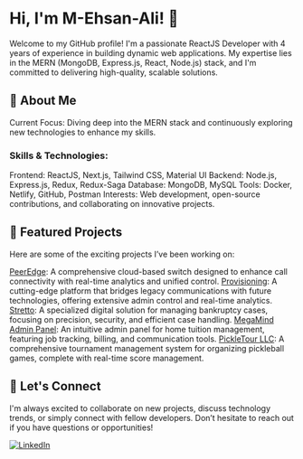 <h1>Hi, I'm M-Ehsan-Ali! 👋</h1>

Welcome to my GitHub profile! I'm a passionate ReactJS Developer with 4 years of experience in building dynamic web applications. My expertise lies in the MERN (MongoDB, Express.js, React, Node.js) stack, and I'm committed to delivering high-quality, scalable solutions.

<h2>🚀 About Me</h2>
Current Focus: Diving deep into the MERN stack and continuously exploring new technologies to enhance my skills.

<h3>Skills & Technologies:</h3>

Frontend: ReactJS, Next.js, Tailwind CSS, Material UI
Backend: Node.js, Express.js, Redux, Redux-Saga
Database: MongoDB, MySQL
Tools: Docker, Netlify, GitHub, Postman
Interests: Web development, open-source contributions, and collaborating on innovative projects.

<h2>🌟 Featured Projects</h2>
Here are some of the exciting projects I’ve been working on:

<a href="https://hcc-dev.peeredge.com/auth/login" target="_blank">PeerEdge</a>: A comprehensive cloud-based switch designed to enhance call connectivity with real-time analytics and unified control.
<a href="https://prov-dev.peeredge.com/" target="_blank">Provisioning</a>: A cutting-edge platform that bridges legacy communications with future technologies, offering extensive admin control and real-time analytics.
<a href="https://www.stretto.com/" target="_blank">Stretto</a>: A specialized digital solution for managing bankruptcy cases, focusing on precision, security, and efficient case handling.
<a href="https://megamind-admin.netlify.app/" target="blank">MegaMind Admin Panel</a>: An intuitive admin panel for home tuition management, featuring job tracking, billing, and communication tools.
<a href="https://www.pickletour.com/" target="_blank">PickleTour LLC</a>: A comprehensive tournament management system for organizing pickleball games, complete with real-time score management.

<h2>🤝 Let's Connect</h2>
I'm always excited to collaborate on new projects, discuss technology trends, or simply connect with fellow developers. Don’t hesitate to reach out if you have questions or opportunities!


<a href="https://www.linkedin.com/in/ehsan-ali-135291120/" target="_blank"><img src="https://img.shields.io/badge/LinkedIn-Connect-blue?logo=linkedin&style=flat" alt="LinkedIn"></a>

